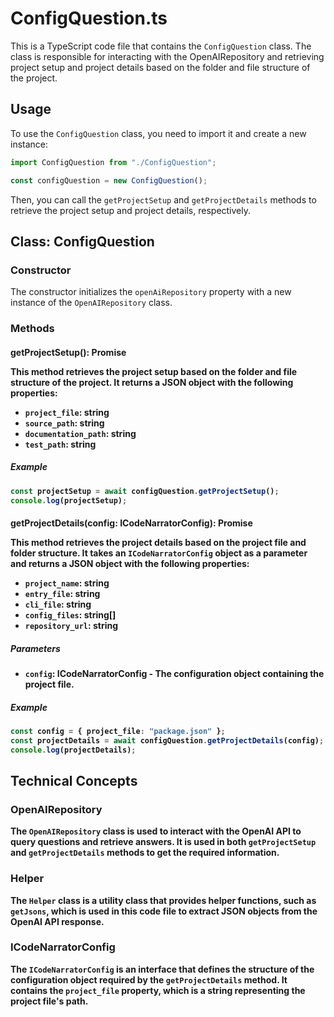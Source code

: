 # ConfigQuestion.ts

This is a TypeScript code file that contains the `ConfigQuestion` class. The class is responsible for interacting with the OpenAIRepository and retrieving project setup and project details based on the folder and file structure of the project.

## Usage

To use the `ConfigQuestion` class, you need to import it and create a new instance:

```typescript
import ConfigQuestion from "./ConfigQuestion";

const configQuestion = new ConfigQuestion();
```

Then, you can call the `getProjectSetup` and `getProjectDetails` methods to retrieve the project setup and project details, respectively.

## Class: ConfigQuestion

### Constructor

The constructor initializes the `openAiRepository` property with a new instance of the `OpenAIRepository` class.

### Methods

#### getProjectSetup(): Promise<object>

This method retrieves the project setup based on the folder and file structure of the project. It returns a JSON object with the following properties:

- `project_file`: string
- `source_path`: string
- `documentation_path`: string
- `test_path`: string

##### Example

```typescript
const projectSetup = await configQuestion.getProjectSetup();
console.log(projectSetup);
```

#### getProjectDetails(config: ICodeNarratorConfig): Promise<object>

This method retrieves the project details based on the project file and folder structure. It takes an `ICodeNarratorConfig` object as a parameter and returns a JSON object with the following properties:

- `project_name`: string
- `entry_file`: string
- `cli_file`: string
- `config_files`: string[]
- `repository_url`: string

##### Parameters

- `config`: ICodeNarratorConfig - The configuration object containing the project file.

##### Example

```typescript
const config = { project_file: "package.json" };
const projectDetails = await configQuestion.getProjectDetails(config);
console.log(projectDetails);
```

## Technical Concepts

### OpenAIRepository

The `OpenAIRepository` class is used to interact with the OpenAI API to query questions and retrieve answers. It is used in both `getProjectSetup` and `getProjectDetails` methods to get the required information.

### Helper

The `Helper` class is a utility class that provides helper functions, such as `getJsons`, which is used in this code file to extract JSON objects from the OpenAI API response.

### ICodeNarratorConfig

The `ICodeNarratorConfig` is an interface that defines the structure of the configuration object required by the `getProjectDetails` method. It contains the `project_file` property, which is a string representing the project file's path.